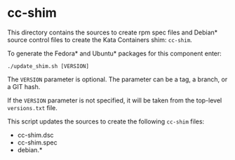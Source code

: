 # cc-shim

This directory contains the sources to create rpm spec files and Debian* source
control files to create the  Kata Containers shim: ``cc-shim``.

To generate the Fedora* and Ubuntu* packages for this component enter:

``./update_shim.sh [VERSION]``

The ``VERSION`` parameter is optional. The parameter can be a tag, a branch,
or a GIT hash.

If the ``VERSION`` parameter is not specified, it will be taken from the
top-level ``versions.txt`` file.

This script updates the sources to create the following ``cc-shim`` files:

  * cc-shim.dsc
  * cc-shim.spec
  * debian.*
